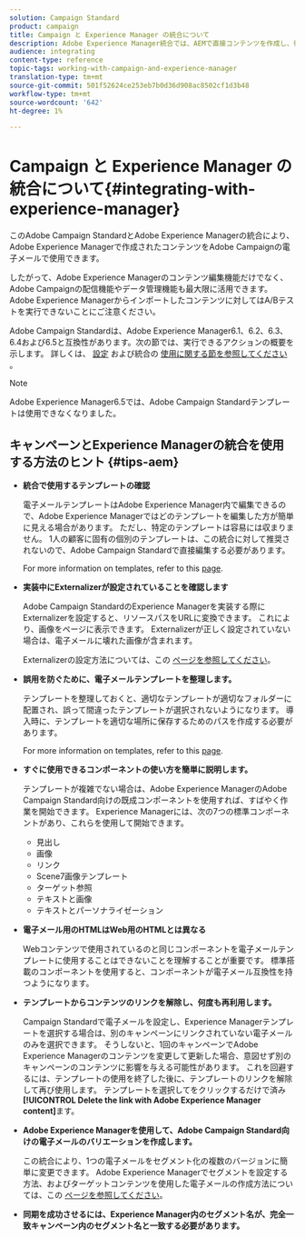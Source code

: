 ```yaml
---
solution: Campaign Standard
product: campaign
title: Campaign と Experience Manager の統合について
description: Adobe Experience Manager統合では、AEMで直接コンテンツを作成し、後でAdobe Campaignで使用できます。
audience: integrating
content-type: reference
topic-tags: working-with-campaign-and-experience-manager
translation-type: tm+mt
source-git-commit: 501f52624ce253eb7b0d36d908ac8502cf1d3b48
workflow-type: tm+mt
source-wordcount: '642'
ht-degree: 1%

---
```



# Campaign と Experience Manager の統合について{#integrating-with-experience-manager}

このAdobe Campaign StandardとAdobe Experience Managerの統合により、Adobe Experience Managerで作成されたコンテンツをAdobe Campaignの電子メールで使用できます。

したがって、Adobe Experience Managerのコンテンツ編集機能だけでなく、Adobe Campaignの配信機能やデータ管理機能も最大限に活用できます。 Adobe Experience Managerからインポートしたコンテンツに対してはA/Bテストを実行できないことにご注意ください。

Adobe Campaign Standardは、Adobe Experience Manager6.1、6.2、6.3、6.4および6.5と互換性があります。次の節では、実行できるアクションの概要を示します。 詳しくは、 [設定](https://docs.adobe.com/content/help/en/experience-manager-65/administering/integration/campaignstandard.html) および統合の [使用に関する節を参照してください](https://docs.adobe.com/content/help/en/experience-manager-65/authoring/aem-adobe-campaign/campaign.html) 。

>[!NOTE]
>
> Adobe Experience Manager6.5では、Adobe Campaign Standardテンプレートは使用できなくなりました。

## キャンペーンとExperience Managerの統合を使用する方法のヒント {#tips-aem}

* **統合で使用するテンプレートの確認**

   電子メールテンプレートはAdobe Experience Manager内で編集できるので、Adobe Experience Managerではどのテンプレートを編集した方が簡単に見える場合があります。 ただし、特定のテンプレートは容易には収まりません。 1人の顧客に固有の個別のテンプレートは、この統合に対して推奨されないので、Adobe Campaign Standardで直接編集する必要があります。

   For more information on templates, refer to this [page](https://docs.adobe.com/content/help/en/experience-manager-65/developing/platform/templates/templates.html).

* **実装中にExternalizerが設定されていることを確認します**

   Adobe Campaign StandardのExperience Managerを実装する際にExternalizerを設定すると、リソースパスをURLに変換できます。 これにより、画像をページに表示できます。 Externalizerが正しく設定されていない場合は、電子メールに壊れた画像が含まれます。

   Externalizerの設定方法については、この [ページを参照してください](https://docs.adobe.com/content/help/en/experience-manager-65/developing/platform/externalizer.html)。

* **誤用を防ぐために、電子メールテンプレートを整理します。**

   テンプレートを整理しておくと、適切なテンプレートが適切なフォルダーに配置され、誤って間違ったテンプレートが選択されないようになります。 導入時に、テンプレートを適切な場所に保存するためのパスを作成する必要があります。

   For more information on templates, refer to this [page](https://docs.adobe.com/content/help/en/experience-manager-65/developing/platform/templates/templates.html#template-availability).

* **すぐに使用できるコンポーネントの使い方を簡単に説明します。**

   テンプレートが複雑でない場合は、Adobe Experience ManagerのAdobe Campaign Standard向けの既成コンポーネントを使用すれば、すばやく作業を開始できます。
Experience Managerには、次の7つの標準コンポーネントがあり、これらを使用して開始できます。

   * 見出し
   * 画像
   * リンク
   * Scene7画像テンプレート
   * ターゲット参照
   * テキストと画像
   * テキストとパーソナライゼーション

* **電子メール用のHTMLはWeb用のHTMLとは異なる**

   Webコンテンツで使用されているのと同じコンポーネントを電子メールテンプレートに使用することはできないことを理解することが重要です。 標準搭載のコンポーネントを使用すると、コンポーネントが電子メール互換性を持つようになります。

* **テンプレートからコンテンツのリンクを解除し、何度も再利用します。**

   Campaign Standardで電子メールを設定し、Experience Managerテンプレートを選択する場合は、別のキャンペーンにリンクされていない電子メールのみを選択できます。 そうしないと、1回のキャンペーンでAdobe Experience Managerのコンテンツを変更して更新した場合、意図せず別のキャンペーンのコンテンツに影響を与える可能性があります。
これを回避するには、テンプレートの使用を終了した後に、テンプレートのリンクを解除して再び使用します。 テンプレートを選択してをクリックするだけで済み **[!UICONTROL Delete the link with Adobe Experience Manager content]**&#x200B;ます。

* **Adobe Experience Managerを使用して、Adobe Campaign Standard向けの電子メールのバリエーションを作成します。**

   この統合により、1つの電子メールをセグメント化の複数のバージョンに簡単に変更できます。
Adobe Experience Managerでセグメントを設定する方法、およびターゲットコンテンツを使用した電子メールの作成方法については、この [ページを参照してください](https://docs.adobe.com/help/en/experience-manager-65/authoring/aem-adobe-campaign/target-adobe-campaign.html#setting-up-segmentation-in-aem)。

* **同期を成功させるには、Experience Manager内のセグメント名が、完全一致キャンペーン内のセグメント名と一致する必要があります。**